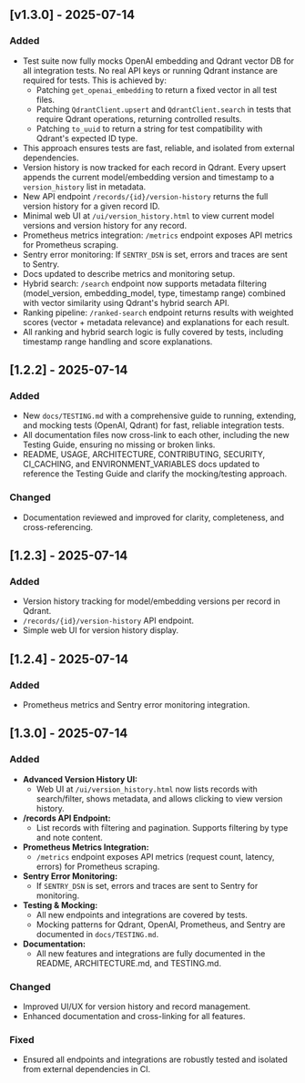 ## [v1.3.0] - 2025-07-14
### Added
- Test suite now fully mocks OpenAI embedding and Qdrant vector DB for all integration tests. No real API keys or running Qdrant instance are required for tests. This is achieved by:
  - Patching `get_openai_embedding` to return a fixed vector in all test files.
  - Patching `QdrantClient.upsert` and `QdrantClient.search` in tests that require Qdrant operations, returning controlled results.
  - Patching `to_uuid` to return a string for test compatibility with Qdrant's expected ID type.
- This approach ensures tests are fast, reliable, and isolated from external dependencies.
- Version history is now tracked for each record in Qdrant. Every upsert appends the current model/embedding version and timestamp to a `version_history` list in metadata.
- New API endpoint `/records/{id}/version-history` returns the full version history for a given record ID.
- Minimal web UI at `/ui/version_history.html` to view current model versions and version history for any record.
- Prometheus metrics integration: `/metrics` endpoint exposes API metrics for Prometheus scraping.
- Sentry error monitoring: If `SENTRY_DSN` is set, errors and traces are sent to Sentry.
- Docs updated to describe metrics and monitoring setup.
- Hybrid search: `/search` endpoint now supports metadata filtering (model_version, embedding_model, type, timestamp range) combined with vector similarity using Qdrant's hybrid search API.
- Ranking pipeline: `/ranked-search` endpoint returns results with weighted scores (vector + metadata relevance) and explanations for each result.
- All ranking and hybrid search logic is fully covered by tests, including timestamp range handling and score explanations.

## [1.2.2] - 2025-07-14
### Added
- New `docs/TESTING.md` with a comprehensive guide to running, extending, and mocking tests (OpenAI, Qdrant) for fast, reliable integration tests.
- All documentation files now cross-link to each other, including the new Testing Guide, ensuring no missing or broken links.
- README, USAGE, ARCHITECTURE, CONTRIBUTING, SECURITY, CI_CACHING, and ENVIRONMENT_VARIABLES docs updated to reference the Testing Guide and clarify the mocking/testing approach.

### Changed
- Documentation reviewed and improved for clarity, completeness, and cross-referencing. 

## [1.2.3] - 2025-07-14
### Added
- Version history tracking for model/embedding versions per record in Qdrant.
- `/records/{id}/version-history` API endpoint.
- Simple web UI for version history display. 

## [1.2.4] - 2025-07-14
### Added
- Prometheus metrics and Sentry error monitoring integration. 

## [1.3.0] - 2025-07-14
### Added
- **Advanced Version History UI:**
  - Web UI at `/ui/version_history.html` now lists records with search/filter, shows metadata, and allows clicking to view version history.
- **/records API Endpoint:**
  - List records with filtering and pagination. Supports filtering by type and note content.
- **Prometheus Metrics Integration:**
  - `/metrics` endpoint exposes API metrics (request count, latency, errors) for Prometheus scraping.
- **Sentry Error Monitoring:**
  - If `SENTRY_DSN` is set, errors and traces are sent to Sentry for monitoring.
- **Testing & Mocking:**
  - All new endpoints and integrations are covered by tests.
  - Mocking patterns for Qdrant, OpenAI, Prometheus, and Sentry are documented in `docs/TESTING.md`.
- **Documentation:**
  - All new features and integrations are fully documented in the README, ARCHITECTURE.md, and TESTING.md.

### Changed
- Improved UI/UX for version history and record management.
- Enhanced documentation and cross-linking for all features.

### Fixed
- Ensured all endpoints and integrations are robustly tested and isolated from external dependencies in CI. 
